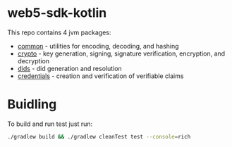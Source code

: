 # web5-sdk-kotlin

This repo contains 4 jvm packages:
* [common](./common) - utilities for encoding, decoding, and hashing
* [crypto](./crypto) - key generation, signing, signature verification, encryption, and decryption
* [dids](./dids) - did generation and resolution
* [credentials](./credentials) - creation and verification of verifiable claims


# Buidling
To build and run test just run:
```bash
./gradlew build && ./gradlew cleanTest test --console=rich
```
